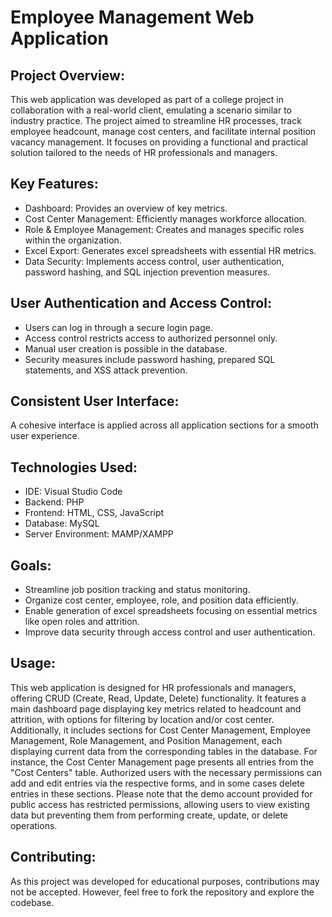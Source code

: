 <h1>Employee Management Web Application</h1>

<h2>Project Overview:</h2>
<p>This web application was developed as part of a college project in collaboration with a real-world client, emulating a scenario similar to industry practice. The project aimed to streamline HR processes, track employee headcount, manage cost centers, and facilitate internal position vacancy management. It focuses on providing a functional and practical solution tailored to the needs of HR professionals and managers.</p>

<h2>Key Features:</h2>
<ul>
    <li>Dashboard: Provides an overview of key metrics.</li>
    <li>Cost Center Management: Efficiently manages workforce allocation.</li>
    <li>Role & Employee Management: Creates and manages specific roles within the organization.</li>
    <li>Excel Export: Generates excel spreadsheets with essential HR metrics.</li>
    <li>Data Security: Implements access control, user authentication, password hashing, and SQL injection prevention measures.</li>
</ul>

<h2>User Authentication and Access Control:</h2>
<ul>
    <li>Users can log in through a secure login page.</li>
    <li>Access control restricts access to authorized personnel only.</li>
    <li>Manual user creation is possible in the database.</li>
    <li>Security measures include password hashing, prepared SQL statements, and XSS attack prevention.</li>
</ul>

<h2>Consistent User Interface:</h2>
<p>A cohesive interface is applied across all application sections for a smooth user experience.</p>

<h2>Technologies Used:</h2>
<ul>
    <li>IDE: Visual Studio Code</li>
    <li>Backend: PHP</li>
    <li>Frontend: HTML, CSS, JavaScript</li>
    <li>Database: MySQL</li>
    <li>Server Environment: MAMP/XAMPP</li>
</ul>

<h2>Goals:</h2>
<ul>
    <li>Streamline job position tracking and status monitoring.</li>
    <li>Organize cost center, employee, role, and position data efficiently.</li>
    <li>Enable generation of excel spreadsheets focusing on essential metrics like open roles and attrition.</li>
    <li>Improve data security through access control and user authentication.</li>
</ul>

<h2>Usage:</h2>
<p>This web application is designed for HR professionals and managers, offering CRUD (Create, Read, Update, Delete) functionality.  It features a main dashboard page displaying key metrics related to headcount and attrition, with options for filtering by location and/or cost center. Additionally, it includes sections for Cost Center Management, Employee Management, Role Management, and Position Management, each displaying current data from the corresponding tables in the database. For instance, the Cost Center Management page presents all entries from the "Cost Centers" table. Authorized users with the necessary permissions can add and edit entries via the respective  forms, and in some cases delete entries in these sections. Please note that the demo account provided for public access has restricted permissions, allowing users to view existing data but preventing them from performing create, update, or delete operations.</p>

<h2>Contributing:</h2>
<p>As this project was developed for educational purposes, contributions may not be accepted. However, feel free to fork the repository and explore the codebase.</p>
